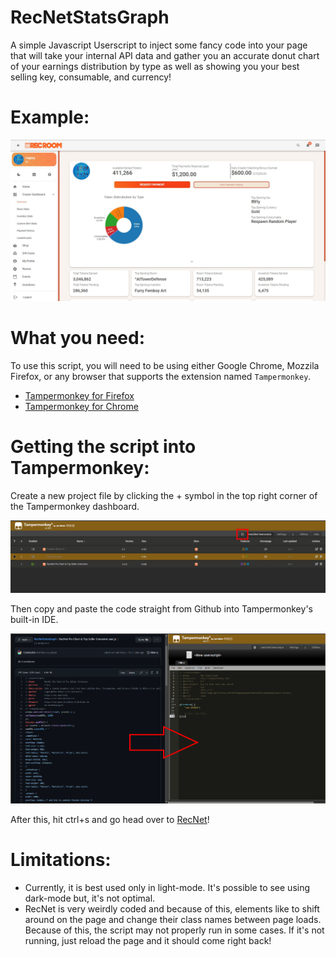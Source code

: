 # RecNetStatsGraph
A simple Javascript Userscript to inject some fancy code into your page that will take your internal API data and gather you an accurate donut chart of your earnings distribution by type as well as showing you your best selling key, consumable, and currency!

# Example:
![example1](https://raw.githubusercontent.com/ColeGarlick/RecNetStatsGraph/main/images/example.png)


# What you need:
To use this script, you will need to be using either Google Chrome, Mozzila Firefox, or any browser that supports the extension named `Tampermonkey`.
- [Tampermonkey for Firefox](https://addons.mozilla.org/en-US/firefox/addon/tampermonkey/ "Tampermonkey for Firefox")
- [Tampermonkey for Chrome](https://chrome.google.com/webstore/detail/tampermonkey/dhdgffkkebhmkfjojejmpbldmpobfkfo?hl=en "Tampermonkey for Chrome")

# Getting the script into Tampermonkey:

Create a new project file by clicking the + symbol in the top right corner of the Tampermonkey dashboard.

![example2](https://raw.githubusercontent.com/ColeGarlick/RecNetStatsGraph/main/images/example2.png)

Then copy and paste the code straight from Github into Tampermonkey's built-in IDE.

![example3](https://raw.githubusercontent.com/ColeGarlick/RecNetStatsGraph/main/images/example3.png)

After this, hit ctrl+s and go head over to [RecNet](https://rec.net/stats "RecNet")!

# Limitations:
- Currently, it is best used only in light-mode. It's possible to see using dark-mode but, it's not optimal.
- RecNet is very weirdly coded and because of this, elements like to shift around on the page and change their class names between page loads. Because of this, the script may not properly run in some cases. If it's not running, just reload the page and it should come right back!
